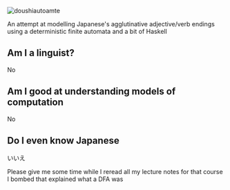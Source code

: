 ![doushiautoamte](https://user-images.githubusercontent.com/28855597/146946202-a4337ff9-1a25-4a6e-aeec-c9c29576554f.png)


An attempt at modelling Japanese's agglutinative adjective/verb endings using a deterministic finite automata and a bit of Haskell

## Am I a linguist?
No

## Am I good at understanding models of computation
No

## Do I even know Japanese
いいえ

Please give me some time while I reread all my lecture notes for that course I bombed that explained what a DFA was
